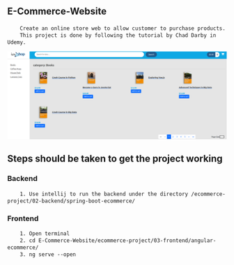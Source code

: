 ## E-Commerce-Website
```
    Create an online store web to allow customer to purchase products.
    This project is done by following the tutorial by Chad Darby in Udemy.
```
![This is an image](/Ecommerce.png)
## Steps should be taken to get the project working
### Backend
```
    1. Use intellij to run the backend under the directory /ecommerce-project/02-backend/spring-boot-ecommerce/
```
### Frontend
```
    1. Open terminal
    2. cd E-Commerce-Website/ecommerce-project/03-frontend/angular-ecommerce/
    3. ng serve --open
```
